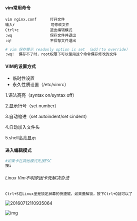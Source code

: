 #### vim常用命令

```
vim nginx.conf      打开文件
输入r                可修改文件
Ctrl+c              退出编辑模式
:wq                 保存文件并退出
:q!                 不保存文件退出
```

```python
# vim 保存提示 readonly option is set （add！to override）
:wq!  保存不了时，root权限下可以使用这个命令保存修改的文件
```

#### VIM的设置方式

- 临时性设置
- 永久性质设置（/etc/vimrc）

1.语法高亮（syntax on/syntax off）

2.显示行号（set number）

3.自动缩进（set autoindent/set cindent）

4.自动加入文件头

5.shell高亮显示

#### 进入编辑模式

```python
#如果卡在其他模式先按ESC
按i
```

###### Linux Vim不明原因卡死解决办法

`Ctrl+S在Linux里是锁定屏幕的快捷键，如果要解锁，按下Ctrl+Q就可以了`

![20160712110935064](D:\markdown\notes\20160712110935064.png)

![img](https://images2015.cnblogs.com/blog/175824/201611/175824-20161123224659425-328736487.png)